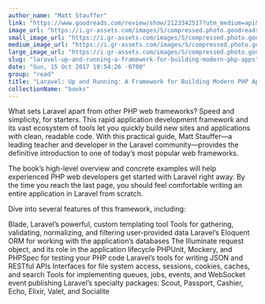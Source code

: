 ```yaml
---
author_name: "Matt Stauffer"
link: "https://www.goodreads.com/review/show/2123342517?utm_medium=api&utm_source=rss"
image_url: "https://i.gr-assets.com/images/S/compressed.photo.goodreads.com/books/1480237178l/33135259._SX50_.jpg"
small_image_url: "https://i.gr-assets.com/images/S/compressed.photo.goodreads.com/books/1480237178l/33135259._SX50_.jpg"
medium_image_url: "https://i.gr-assets.com/images/S/compressed.photo.goodreads.com/books/1480237178l/33135259._SX98_.jpg"
large_image_url: "https://i.gr-assets.com/images/S/compressed.photo.goodreads.com/books/1480237178l/33135259._SX318_.jpg"
slug: "laravel-up-and-running-a-framework-for-building-modern-php-apps"
date: "Sun, 15 Oct 2017 19:54:26 -0700"
group: "read"
title: "Laravel: Up and Running: A Framework for Building Modern PHP Apps"
collectionName: "books"
---
```

<div>What sets Laravel apart from other PHP web frameworks? Speed and simplicity, for starters. This rapid application development framework and its vast ecosystem of tools let you quickly build new sites and applications with clean, readable code. With this practical guide, Matt Stauffer—a leading teacher and developer in the Laravel community—provides the definitive introduction to one of today’s most popular web frameworks.

The book’s high-level overview and concrete examples will help experienced PHP web developers get started with Laravel right away. By the time you reach the last page, you should feel comfortable writing an entire application in Laravel from scratch.

Dive into several features of this framework, including:

 Blade, Laravel’s powerful, custom templating tool Tools for gathering, validating, normalizing, and filtering user-provided data Laravel’s Eloquent ORM for working with the application’s databases The Illuminate request object, and its role in the application lifecycle PHPUnit, Mockery, and PHPSpec for testing your PHP code Laravel’s tools for writing JSON and RESTful APIs Interfaces for file system access, sessions, cookies, caches, and search Tools for implementing queues, jobs, events, and WebSocket event publishing Laravel’s specialty packages: Scout, Passport, Cashier, Echo, Elixir, Valet, and Socialite </div>